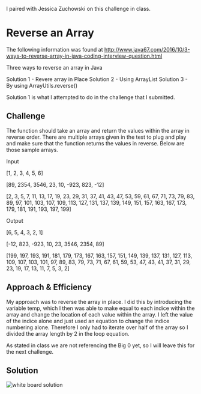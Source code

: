 I paired with Jessica Zuchowski on this challenge in class.

# Reverse an Array

The following information was found at http://www.java67.com/2016/10/3-ways-to-reverse-array-in-java-coding-interview-question.html

Three ways to reverse an array in Java

Solution 1 - Revere array in Place
Solution 2 - Using ArrayList
Solution 3 - By using ArrayUtils.reverse()

Solution 1 is what I attempted to do in the challenge that I submitted.

## Challenge
The function should take an array and return the values within the array in reverse order. There are multiple arrays given in the test to plug and play and make sure that the function returns the values in reverse. Below are those sample arrays.

Input

[1, 2, 3, 4, 5, 6]	

[89, 2354, 3546, 23, 10, -923, 823, -12]

[2, 3, 5, 7, 11, 13, 17, 19, 23, 29, 31, 37, 41, 43, 47, 53, 59, 61, 67, 71, 73, 79, 83, 89, 97, 101, 103, 107, 109, 113, 127, 131, 137, 139, 149, 151, 157, 163, 167, 173, 179, 181, 191, 193, 197, 199]	

Output

[6, 5, 4, 3, 2, 1]

[-12, 823, -923, 10, 23, 3546, 2354, 89]

[199, 197, 193, 191, 181, 179, 173, 167, 163, 157, 151, 149, 139, 137, 131, 127, 113, 109, 107, 103, 101, 97, 89, 83, 79, 73, 71, 67, 61, 59, 53, 47, 43, 41, 37, 31, 29, 23, 19, 17, 13, 11, 7, 5, 3, 2]



## Approach & Efficiency
My approach was to reverse the array in place. I did this by introducing the variable temp, which I then was able to make equal to each indice within the array and change the location of each value within the array. I left the value of the indice alone and just used an equation to change the indice numbering alone. Therefore I only had to iterate over half of the array so I divided the array length by 2 in the loop equation.

As stated in class we are not referencing the Big 0 yet, so I will leave this for the next challenge.

## Solution
<img src="assets\array_reverse.jpg" alt="white board solution">

